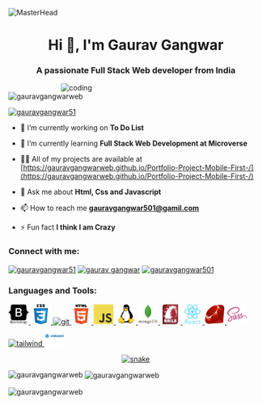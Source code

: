 ![MasterHead](https://images.squarespace-cdn.com/content/v1/60479868292a5d29e69ac6b9/023f904a-d3ca-496c-9afb-9745b2d7b503/Basics+of+Video+Coding.gif?format=1000w)
<h1 align="center">Hi 👋, I'm Gaurav Gangwar</h1>
<h3 align="center">A passionate Full Stack Web developer from India</h3>
<img align="right" alt="coding" width="400" src="https://mycannabisaccountant.com/wp-content/uploads/2022/02/e87c5693979173.5e7f9c4d14e64.gif">

<p align="left"> <img src="https://komarev.com/ghpvc/?username=gauravgangwarweb&label=Profile%20views&color=0e75b6&style=flat" alt="gauravgangwarweb" /> </p>

<p align="left"> <a href="https://twitter.com/gauravgangwar51" target="blank"><img src="https://img.shields.io/twitter/follow/gauravgangwar51?logo=twitter&style=for-the-badge" alt="gauravgangwar51" /></a> </p>

- 🔭 I’m currently working on **To Do List**

- 🌱 I’m currently learning **Full Stack Web Development at Microverse**

- 👨‍💻 All of my projects are available at [https://gauravgangwarweb.github.io/Portfolio-Project-Mobile-First-/](https://gauravgangwarweb.github.io/Portfolio-Project-Mobile-First-/)

- 💬 Ask me about **Html, Css and Javascript**

- 📫 How to reach me **gauravgangwar501@gamil.com**

- ⚡ Fun fact **I think I am Crazy**

<h3 align="left">Connect with me:</h3>
<p align="left">
<a href="https://twitter.com/gauravgangwar51" target="blank"><img align="center" src="https://raw.githubusercontent.com/rahuldkjain/github-profile-readme-generator/master/src/images/icons/Social/twitter.svg" alt="gauravgangwar51" height="30" width="40" /></a>
<a href="https://linkedin.com/in/gaurav gangwar" target="blank"><img align="center" src="https://raw.githubusercontent.com/rahuldkjain/github-profile-readme-generator/master/src/images/icons/Social/linked-in-alt.svg" alt="gaurav gangwar" height="30" width="40" /></a>
<a href="https://www.hackerrank.com/gauravgangwar501" target="blank"><img align="center" src="https://raw.githubusercontent.com/rahuldkjain/github-profile-readme-generator/master/src/images/icons/Social/hackerrank.svg" alt="gauravgangwar501" height="30" width="40" /></a>
</p>

<h3 align="left">Languages and Tools:</h3>
<p align="left"> <a href="https://getbootstrap.com" target="_blank" rel="noreferrer"> <img src="https://raw.githubusercontent.com/devicons/devicon/master/icons/bootstrap/bootstrap-plain-wordmark.svg" alt="bootstrap" width="40" height="40"/> </a> <a href="https://www.w3schools.com/css/" target="_blank" rel="noreferrer"> <img src="https://raw.githubusercontent.com/devicons/devicon/master/icons/css3/css3-original-wordmark.svg" alt="css3" width="40" height="40"/> </a> <a href="https://git-scm.com/" target="_blank" rel="noreferrer"> <img src="https://www.vectorlogo.zone/logos/git-scm/git-scm-icon.svg" alt="git" width="40" height="40"/> </a> <a href="https://www.w3.org/html/" target="_blank" rel="noreferrer"> <img src="https://raw.githubusercontent.com/devicons/devicon/master/icons/html5/html5-original-wordmark.svg" alt="html5" width="40" height="40"/> </a> <a href="https://developer.mozilla.org/en-US/docs/Web/JavaScript" target="_blank" rel="noreferrer"> <img src="https://raw.githubusercontent.com/devicons/devicon/master/icons/javascript/javascript-original.svg" alt="javascript" width="40" height="40"/> </a> <a href="https://www.linux.org/" target="_blank" rel="noreferrer"> <img src="https://raw.githubusercontent.com/devicons/devicon/master/icons/linux/linux-original.svg" alt="linux" width="40" height="40"/> </a> <a href="https://www.mongodb.com/" target="_blank" rel="noreferrer"> <img src="https://raw.githubusercontent.com/devicons/devicon/master/icons/mongodb/mongodb-original-wordmark.svg" alt="mongodb" width="40" height="40"/> </a> <a href="https://rubyonrails.org" target="_blank" rel="noreferrer"> <img src="https://raw.githubusercontent.com/devicons/devicon/master/icons/rails/rails-original-wordmark.svg" alt="rails" width="40" height="40"/> </a> <a href="https://reactjs.org/" target="_blank" rel="noreferrer"> <img src="https://raw.githubusercontent.com/devicons/devicon/master/icons/react/react-original-wordmark.svg" alt="react" width="40" height="40"/> </a> <a href="https://www.ruby-lang.org/en/" target="_blank" rel="noreferrer"> <img src="https://raw.githubusercontent.com/devicons/devicon/master/icons/ruby/ruby-original.svg" alt="ruby" width="40" height="40"/> </a> <a href="https://sass-lang.com" target="_blank" rel="noreferrer"> <img src="https://raw.githubusercontent.com/devicons/devicon/master/icons/sass/sass-original.svg" alt="sass" width="40" height="40"/> </a> <a href="https://tailwindcss.com/" target="_blank" rel="noreferrer"> <img src="https://www.vectorlogo.zone/logos/tailwindcss/tailwindcss-icon.svg" alt="tailwind" width="40" height="40"/> </a> <a href="https://webpack.js.org" target="_blank" rel="noreferrer"> <img src="https://raw.githubusercontent.com/devicons/devicon/d00d0969292a6569d45b06d3f350f463a0107b0d/icons/webpack/webpack-original-wordmark.svg" alt="webpack" width="40" height="40"/> </a> </p>

<div align="center">
  <a href="https://www.linkedin.com/in/gauravgangwarweb/"> 
  <img  src="https://drive.google.com/file/d/18CQovJOI0iImQtl695sjTi0K2VV9-bfL/view?usp=sharing"
       alt="snake" /></a>
</div> 

<p><img align="left" src="https://github-readme-stats.vercel.app/api/top-langs?username=gauravgangwarweb&show_icons=true&locale=en&layout=compact" alt="gauravgangwarweb" /></p>

<p>&nbsp;<img align="center" src="https://github-readme-stats.vercel.app/api?username=gauravgangwarweb&show_icons=true&locale=en" alt="gauravgangwarweb" /></p>

<p><img align="center" src="https://github-readme-streak-stats.herokuapp.com/?user=gauravgangwarweb&" alt="gauravgangwarweb" /></p>
